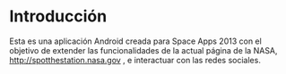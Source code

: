 # Introducción

Esta es una aplicación Android creada para Space Apps 2013 con el objetivo de
extender las funcionalidades de la actual página de la NASA,
http://spotthestation.nasa.gov , e interactuar con las redes sociales.

